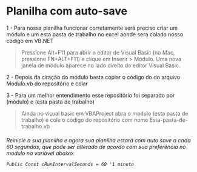 <h1>Planilha com auto-save</h1>

<p>1 - Para nossa planilha funcionar corretamente será preciso criar um módulo e um esta pasta de trabalho no excel aonde será colado nosso código em VB.NET</p>

>Pressione Alt+F11 para abrir o editor de Visual Basic (no Mac, pressione FN+ALT+F11) e clique em Inserir > Módulo. Uma nova janela de módulo aparece no lado direito do editor Visual Basic.

<p>2 - Depois da ciração do módulo basta copiar o código do do arquivo Módulo.vb do repositório e colar</p>

<p>3 - Para um melhor entendimento esse repositório foi separado por (módulo) e (esta pasta de trabalho)</p>

>Ainda no visual basic em VBAProject abra o modulo (esta pasta de trabalho) e cole o código do repositório com nome Esta-pasta-de-trabalho.vb

<h6>Reinicie a sua planilha e agora sua planilha estará com auto save a cada 60 segundos, que pode ser alterado de acordo com sua preferência no modulo na variável abaixo:
  
 ```VB.NET
 Public Const cRunIntervalSeconds = 60 '1 minuto 
